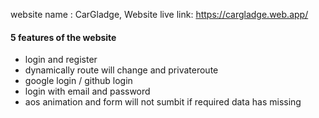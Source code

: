 <!-- Here is the  -->
website name :  CarGladge,
Website live link: https://cargladge.web.app/


#### 5 features of the website 

* login and register
* dynamically route will change and privateroute
* google login / github login
* login with email and password
* aos animation and form will not sumbit if required data has missing

